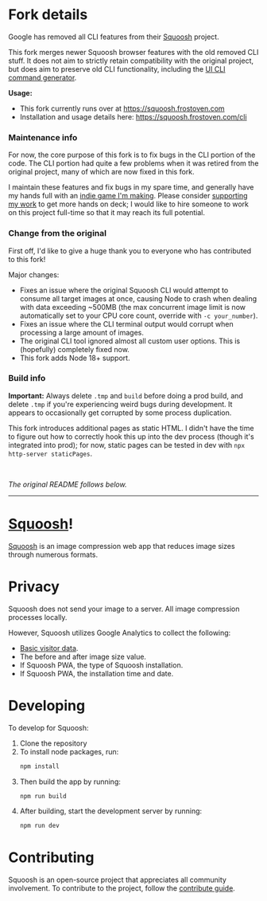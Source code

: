 # Fork details

Google has removed all CLI features from their
[Squoosh](https://github.com/GoogleChromeLabs/squoosh) project.

This fork merges newer Squoosh browser features with the old removed CLI stuff.
It does not aim to strictly retain compatibility with the original project, but
does aim to preserve old CLI functionality, including the
[UI CLI command generator](https://squoosh.frostoven.com/cli/preview.png).

**Usage:**

- This fork currently runs over at https://squoosh.frostoven.com
- Installation and usage details here: https://squoosh.frostoven.com/cli

### Maintenance info

For now, the core purpose of this fork is to fix bugs in the CLI portion of the
code. The CLI portion had quite a few problems when it was retired from the
original project, many of which are now fixed in this fork.

I maintain these features and fix bugs in my spare time, and generally have my
hands full with an
[indie game I'm making](https://github.com/frostoven/Cosmosis).
Please consider
[supporting my work](https://www.patreon.com/frostoven)
to get more hands on deck; I would like to hire someone to work on this project
full-time so that it may reach its full potential.

### Change from the original

First off, I'd like to give a huge thank you to everyone who has contributed to
this fork!

Major changes:
* Fixes an issue where the original Squoosh CLI would attempt to consume all
  target images at once, causing Node to crash when dealing with data exceeding
  ~500MB (the max concurrent image limit is now automatically set to your CPU
  core count, override with `-c your_number`).
* Fixes an issue where the CLI terminal output would corrupt when processing a
  large amount of images.
* The original CLI tool ignored almost all custom user options. This is
  (hopefully) completely fixed now.
* This fork adds Node 18+ support.

### Build info

**Important:** Always delete `.tmp` and `build` before doing a prod build, and
delete `.tmp` if you're experiencing weird bugs during development. It appears
to occasionally get corrupted by some process duplication.

This fork introduces additional pages as static HTML. I didn't have the time to
figure out how to correctly hook this up into the dev process (though it's
integrated into prod); for now, static pages can be tested in dev with
`npx http-server staticPages`.

<br>

_The original README follows below._

---

# [Squoosh]!

[Squoosh] is an image compression web app that reduces image sizes through numerous formats.

# Privacy

Squoosh does not send your image to a server. All image compression processes locally.

However, Squoosh utilizes Google Analytics to collect the following:

- [Basic visitor data](https://support.google.com/analytics/answer/6004245?ref_topic=2919631).
- The before and after image size value.
- If Squoosh PWA, the type of Squoosh installation.
- If Squoosh PWA, the installation time and date.

# Developing

To develop for Squoosh:

1. Clone the repository
1. To install node packages, run:
   ```sh
   npm install
   ```
1. Then build the app by running:
   ```sh
   npm run build
   ```
1. After building, start the development server by running:
   ```sh
   npm run dev
   ```

# Contributing

Squoosh is an open-source project that appreciates all community involvement. To contribute to the project, follow the [contribute guide](/CONTRIBUTING.md).

[squoosh]: https://squoosh.frostoven.com
